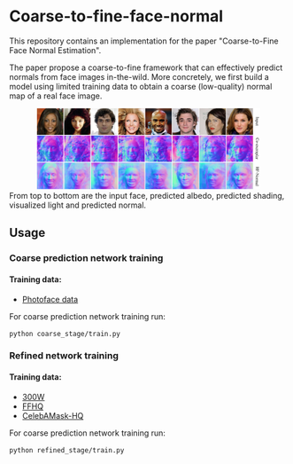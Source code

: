 # Coarse-to-fine-face-normal
This repository contains an implementation for the paper "Coarse-to-Fine Face Normal Estimation".

The paper propose a coarse-to-fine framework that can effectively predict normals from face images in-the-wild. More concretely, we first build a model using limited training data to obtain a coarse (low-quality) normal map of a real face image.

<center><img src="results/r1.jpg" width="80%"></center>
From top to bottom are the input face, predicted albedo, predicted shading, visualized light and predicted normal.


## Usage
### Coarse prediction network training
#### Training data: 
* [Photoface data](https://uwe-repository.worktribe.com/output/972508)

For coarse prediction network training run:
```
python coarse_stage/train.py 
```

### Refined network training
#### Training data: 
* [300W](https://ibug.doc.ic.ac.uk/resources/300-W/)
* [FFHQ](https://drive.google.com/drive/folders/1u2xu7bSrWxrbUxk-dT-UvEJq8IjdmNTP) 
* [CelebAMask-HQ](https://github.com/switchablenorms/CelebAMask-HQ)


For coarse prediction network training run:
```
python refined_stage/train.py 
```
